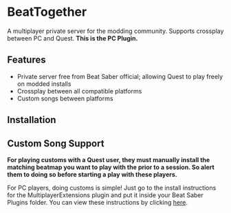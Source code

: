 # BeatTogether
A multiplayer private server for the modding community. Supports crossplay between PC and Quest. **This is the PC Plugin.**

## Features
* Private server free from Beat Saber official; allowing Quest to play freely on modded installs
* Crossplay between all compatible platforms
* Custom songs between platforms

## Installation

## Custom Song Support

**For playing customs with a Quest user, they must manually install the matching beatmap you want to play with the prior to a session. So alert them to doing so before starting a play with these players.**

For PC players, doing customs is simple! Just go to the install instructions for the MultiplayerExtensions plugin and put it inside your Beat Saber Plugins folder. You can view these instructions by clicking [here](https://github.com/Zingabopp/MultiplayerExtensions#installation).
